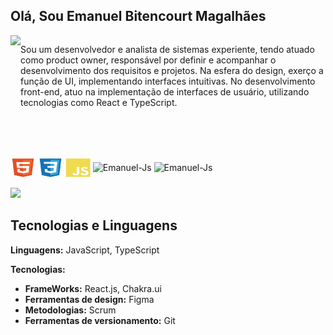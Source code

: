 ## Olá, Sou Emanuel Bitencourt Magalhães
 <div>
  <div style="display:flex">
  <img height="180em" align='right' src="https://github-readme-stats.vercel.app/api/top-langs/?username=emanuelBitenc&theme=dark&show_icons=true&hide_border=true&layout=compact"/>
   <p> Sou um desenvolvedor e analista de sistemas experiente, tendo atuado como product owner, responsável por definir e acompanhar o desenvolvimento dos requisitos e projetos. Na esfera do design, exerço a função de UI, implementando interfaces intuitivas. No desenvolvimento front-end, atuo na implementação de interfaces de usuário, utilizando tecnologias como React e TypeScript.</p> 
 </div>


<div style="display: inline_block"><br>
 
  <img align="center" alt="Emanuel-HTML" height="30" width="40" src="https://raw.githubusercontent.com/devicons/devicon/master/icons/html5/html5-original.svg">
  <img align="center" alt="Emanuel-CSS" height="30" width="40" src="https://raw.githubusercontent.com/devicons/devicon/master/icons/css3/css3-original.svg">
  <img align="center" alt="Emanuel-Js" height="30" width="40" src="https://raw.githubusercontent.com/devicons/devicon/master/icons/javascript/javascript-plain.svg">
  <img align="center" alt="Emanuel-Js" height="30" width="40" src="https://cdn.jsdelivr.net/gh/devicons/devicon@latest/icons/typescript/typescript-original.svg" />
  <img align="center" alt="Emanuel-Js" height="30" width="40" src="https://cdn.jsdelivr.net/gh/devicons/devicon@latest/icons/react/react-original.svg" />

</div>
<br>
<div> 
  <a href="https://www.linkedin.com/in/emanuelbitencourt/" target="_blank"><img src="https://img.shields.io/badge/-LinkedIn-%230077B5?style=for-the-badge&logo=linkedin&logoColor=white" target="_blank"></a> 
 </div>
 
## Tecnologias e Linguagens

**Linguagens:** JavaScript, TypeScript

**Tecnologias:**

- **FrameWorks:** React.js, Chakra.ui
- **Ferramentas de design:** Figma
- **Metodologias:** Scrum
- **Ferramentas de versionamento:** Git


</div>
